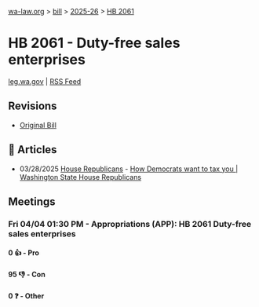 [wa-law.org](/) > [bill](/bill/) > [2025-26](/bill/2025-26/) > [HB 2061](/bill/2025-26/hb/2061/)

# HB 2061 - Duty-free sales enterprises
[leg.wa.gov](https://app.leg.wa.gov/billsummary?BillNumber=2061&Year=2025&Initiative=false) | [RSS Feed](./rss.xml)

## Revisions
* [Original Bill](1/)

## 📰 Articles
* 03/28/2025 [House Republicans](/org/house_republicans/) - [How Democrats want to tax you | Washington State House Republicans](https://houserepublicans.wa.gov/how-democrats-want-to-tax-you/#:~:text=House%20Bill%202061)

## Meetings
### Fri 04/04 01:30 PM - Appropriations (APP): HB 2061 Duty-free sales enterprises
#### 0 👍 - Pro

#### 95 👎 - Con

#### 0 ❓ - Other
